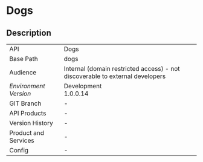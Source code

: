 # Dogs

## Description



|                                       |                                                 |
| ------------------------------------- | ----------------------------------------------- |
| API                                   | Dogs                                           |
| Base Path                             | dogs      |
| Audience                              | Internal (domain restricted access) - not discoverable to external developers                                          |
| *Environment* <br> *Version* | Development <br> 1.0.0.14  |
| GIT Branch                            | -                                           |
| API Products                          | -                                           |
| Version History                       | -                                           |
| Product and Services                  | -                                           |
| Config                                | -                                           |